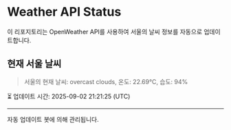 
# Weather API Status

이 리포지토리는 OpenWeather API를 사용하여 서울의 날씨 정보를 자동으로 업데이트합니다.

## 현재 서울 날씨
> 서울의 현재 날씨: overcast clouds, 온도: 22.69°C, 습도: 94%

⏳ 업데이트 시간: 2025-09-02 21:21:25 (UTC)

---
자동 업데이트 봇에 의해 관리됩니다.
